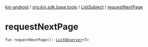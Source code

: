 [kin-android](../../index.md) / [org.kin.sdk.base.tools](../index.md) / [ListSubject](index.md) / [requestNextPage](./request-next-page.md)

# requestNextPage

`fun requestNextPage(): `[`ListObserver`](../-list-observer/index.md)`<T>`